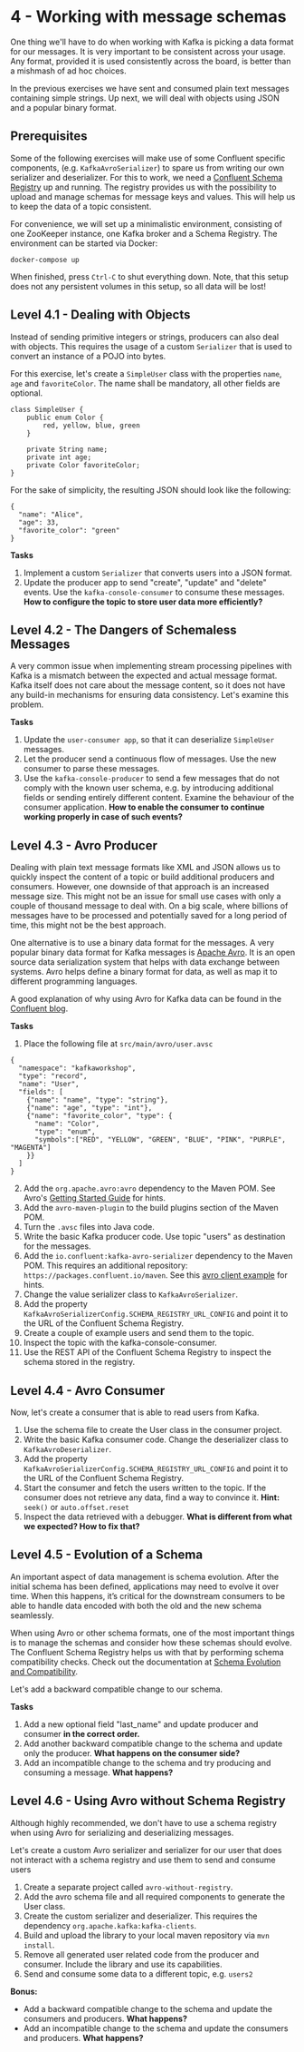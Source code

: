 # 4 - Working with message schemas
One thing we'll have to do when working with Kafka is picking a data format for
our messages. It is very important to be consistent across your usage. Any
format, provided it is used consistently across the board, is better than a
mishmash of ad hoc choices.

In the previous exercises we have sent and consumed plain text messages
containing simple strings. Up next, we will deal with objects using JSON and a
popular binary format.

## Prerequisites
Some of the following exercises will make use of some Confluent specific components,
(e.g. `KafkaAvroSerializer`) to spare us from writing
our own serializer and deserializer. For this to work, we need a
[Confluent Schema Registry](https://www.confluent.io/confluent-schema-registry/)
up and running. The registry provides us with the possibility to upload and
manage schemas for message keys and values. This will help us to keep the data
of a topic consistent.

For convenience, we will set up a minimalistic environment, consisting of one ZooKeeper instance, one Kafka broker
and a Schema Registry. The environment can be started via Docker:
```
docker-compose up
```

When finished, press `Ctrl-C` to shut everything down. Note, that this setup does not any persistent
volumes in this setup, so all data will be lost!


## Level 4.1 - Dealing with Objects
Instead of sending primitive integers or strings, producers can also deal with
objects. This requires the usage of a custom `Serializer` that is used to
convert an instance of a POJO into bytes.

For this exercise, let's create a `SimpleUser` class with the properties
`name`, `age` and `favoriteColor`. The name shall be mandatory, all other
fields are optional.
```
class SimpleUser {
    public enum Color {
        red, yellow, blue, green
    }

    private String name;
    private int age;
    private Color favoriteColor;
}
```

For the sake of simplicity, the resulting JSON should look like the following:
```
{
  "name": "Alice",
  "age": 33,
  "favorite_color": "green"
}
```

**Tasks**
1. Implement a custom `Serializer` that converts users into a JSON format.
2. Update the producer app to send "create", "update" and "delete" events. Use the `kafka-console-consumer` to
   consume these messages. **How to configure the topic to store user data more efficiently?**


## Level 4.2 - The Dangers of Schemaless Messages 
A very common issue when implementing stream processing pipelines with Kafka
is a mismatch between the expected and actual message format. Kafka itself
does not care about the message content, so it does not have any build-in
mechanisms for ensuring data consistency. Let's examine this problem.

**Tasks**
1. Update the `user-consumer app`, so that it can deserialize `SimpleUser` messages.
2. Let the producer send a continuous flow of messages. Use the new consumer to parse these messages.
3. Use the `kafka-console-producer` to send a few messages that do not comply with the known user schema, e.g. by
   introducing additional fields or sending entirely different content. Examine the behaviour of the consumer
   application. **How to enable the consumer to continue working properly in case of such events?**


## Level 4.3 - Avro Producer
Dealing with plain text message formats like XML and JSON allows us to quickly 
inspect the content of a topic or build additional producers and consumers. 
However, one downside of that approach is an increased message size. This might
not be an issue for small use cases with only a couple of thousand message to
deal with. On a big scale, where billions of messages have to be processed and
potentially saved for a long period of time, this might not be the best
approach.

One alternative is to use a binary data format for the messages. A very
popular binary data format for Kafka messages is
[Apache Avro](http://avro.apache.org/docs/current/). It is an open source data
serialization system that helps with data exchange between systems. Avro helps
define a binary format for data, as well as map it to different programming
languages.

A good explanation of why using Avro for Kafka data can be found in the
[Confluent blog](https://www.confluent.io/blog/avro-kafka-data/).

**Tasks**
1. Place the following file at `src/main/avro/user.avsc`
```
{
  "namespace": "kafkaworkshop",
  "type": "record",
  "name": "User",
  "fields": [
    {"name": "name", "type": "string"},
    {"name": "age", "type": "int"},
    {"name": "favorite_color", "type": {
      "name": "Color",
      "type": "enum",
      "symbols":["RED", "YELLOW", "GREEN", "BLUE", "PINK", "PURPLE", "MAGENTA"]
    }}
  ]
}
```
2. Add the `org.apache.avro:avro` dependency to the Maven POM. See Avro's
   [Getting Started Guide](https://avro.apache.org/docs/current/gettingstartedjava.html) for hints.
3. Add the `avro-maven-plugin` to the build plugins section of the Maven POM.
4. Turn the `.avsc` files into Java code.
5. Write the basic Kafka producer code. Use topic "users" as destination for the messages.
6. Add the `io.confluent:kafka-avro-serializer` dependency to the Maven POM. This requires an additional repository:
   `https://packages.confluent.io/maven`. See this
   [avro client example](https://github.com/confluentinc/examples/blob/5.5.0-post/clients/avro/pom.xml) for hints.
7. Change the value serializer class to `KafkaAvroSerializer`.
8. Add the property `KafkaAvroSerializerConfig.SCHEMA_REGISTRY_URL_CONFIG` and point it to the URL of the Confluent
   Schema Registry.
9. Create a couple of example users and send them to the topic.
10. Inspect the topic with the kafka-console-consumer.
11. Use the REST API of the Confluent Schema Registry to inspect the schema stored in the registry.


## Level 4.4 - Avro Consumer
Now, let's create a consumer that is able to read users from Kafka.

1. Use the schema file to create the User class in the consumer project.
2. Write the basic Kafka consumer code. Change the deserializer class to `KafkaAvroDeserializer`.
3. Add the property `KafkaAvroSerializerConfig.SCHEMA_REGISTRY_URL_CONFIG` and point it to the URL of the Confluent
   Schema Registry.
4. Start the consumer and fetch the users written to the topic. If the consumer does not retrieve any data, find a
   way to convince it. **Hint:** `seek()` or `auto.offset.reset`
5. Inspect the data retrieved with a debugger. **What is different from what we expected? How to fix that?**


## Level 4.5 - Evolution of a Schema
An important aspect of data management is schema evolution. After the initial schema has been defined, applications may
need to evolve it over time. When this happens, it’s critical for the downstream consumers to be able to handle data
encoded with both the old and the new schema seamlessly.

When using Avro or other schema formats, one of the most important things is to manage the schemas and consider how
these schemas should evolve. The Confluent Schema Registry helps us with that by performing schema compatibility checks.
Check out the documentation at [Schema Evolution and Compatibility](https://docs.confluent.io/current/schema-registry/avro.html).

Let's add a backward compatible change to our schema. 

**Tasks**
1. Add a new optional field "last_name" and update producer and consumer **in the correct order.**
2. Add another backward compatible change to the schema and update only the producer. **What happens on the consumer side?**
3. Add an incompatible change to the schema and try producing and consuming a message. **What happens?**


## Level 4.6 - Using Avro without Schema Registry
Although highly recommended, we don't have to use a schema registry when using Avro for serializing and deserializing
messages.

Let's create a custom Avro serializer and serializer for our user that does not interact with a schema registry and
use them to send and consume users

1. Create a separate project called `avro-without-registry`.
2. Add the avro schema file and all required components to generate the User class.
3. Create the custom serializer and deserializer. This requires the dependency `org.apache.kafka:kafka-clients`.
4. Build and upload the library to your local maven repository via `mvn install`.
5. Remove all generated user related code from the producer and consumer. Include the library and use its capabilities.
6. Send and consume some data to a different topic, e.g. `users2`

**Bonus:**
- Add a backward compatible change to the schema and update the consumers and producers. **What happens?**
- Add an incompatible change to the schema and update the consumers and producers. **What happens?**
  